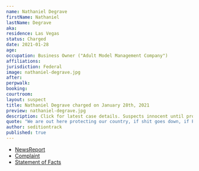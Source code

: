 ```yaml
---
name: Nathaniel Degrave
firstName: Nathaniel
lastName: Degrave
aka:
residence: Las Vegas
status: Charged
date: 2021-01-28
age:
occupation: Business Owner ("Adult Model Management Company")
affiliations:
jurisdiction: Federal
image: nathaniel-degrave.jpg
after:
perpwalk:
booking:
courtroom:
layout: suspect
title: Nathaniel Degrave charged on January 28th, 2021
preview: nathaniel-degrave.jpg
description: Click for latest case details. Suspects innocent until proven guilty.
quote: "We are out here protecting our country, if shit goes down, if Pence does what we think he is going to do"
author: seditiontrack
published: true
---
```


- [NewsReport](https://www.8newsnow.com/i-team/i-team-special-reports/i-team-las-vegas-nevada-man-accused-of-taking-part-in-capitol-riot-called-president-trump-his-idol-fbi/)
- [Complaint](https://www.justice.gov/opa/page/file/1362391/download)
- [Statement of Facts](https://www.justice.gov/opa/page/file/1362391/download)
